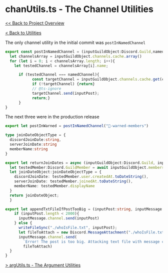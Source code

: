 # chanUtils.ts - The Channel Utilities

[<< Back to Project Overview](../defenderProject.md)

[< Back to Utilities](../utilities.md)

The only channel utility in the initial commit was `postInNamedChannel`

```typescript
export const postInNamedChannel = (inputGuildObject:Discord.Guild,namedChannel:string,inputPost:string) => {
  let channelsArray = inputGuildObject.channels.cache.array()
  for (let i = 0; i < channelsArray.length; i++){
    let testedChannel = channelsArray[i].name;

      if (testedChannel === namedChannel){
            const targetChannel = inputGuildObject.channels.cache.get(channelsArray[i].id);
            if (!targetChannel) {return}
            // @ts-ignore
            targetChannel.send(inputPost);
            return;}
      }
}
```

The next three were in the production release

```typescript
export let postInWarned = postInNamedChannel("🚨-warned-members")

type joinDateObjectType = {
  discordJoinDate:string,
  serverJoinDate:string
  memberName:string
}

export let returnJoinDates = async (inputGuildObject:Discord.Guild, inputUser:string):Promise<joinDateObjectType> => {
  let testedMember:Discord.GuildMember = await inputGuildObject.members.fetch(inputUser);
  let joinDateObject:joinDateObjectType = {
    discordJoinDate: testedMember.user.createdAt.toDateString(),
    serverJoinDate: testedMember.joinedAt.toDateString(),
    memberName: testedMember.displayName
  }
  return joinDateObject;
  }

export let appendTxtFileIfPostTooBig = (inputPost:string, inputMessage:Discord.Message) => {
    if (inputPost.length < 2000){
      inputMessage.channel.send(inputPost)
    } else {
      writeFileSync("./whoIsFile.txt", inputPost);
      let fileToAttach = new Discord.MessageAttachment("./whoIsFile.txt");
      inputMessage.channel.send(
        `Error! The post is too big. Attacking text file with message contents.`,
        fileToAttach)
  }
}
```


[> argUtils.ts - The Argument Utilities](argUtils.md)
